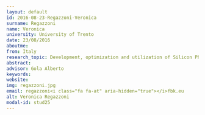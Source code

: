 ```yaml
---
layout: default 
id: 2016-08-23-Regazzoni-Veronica
surname: Regazzoni
name: Veronica
university: University of Trento
date: 23/08/2016
aboutme: 
from: Italy
research_topic: Development, optimization and utilization of Silicon Photomultipliers (SiPM) devices as radiation detector in fields of proton for radiotherapy
abstract: 
advisor: Gola Alberto
keywords: 
website: 
img: regazzoni.jpg
email: regazzoni<i class="fa fa-at" aria-hidden="true"></i>fbk.eu
alt: Veronica Regazzoni
modal-id: stud25
---
```

